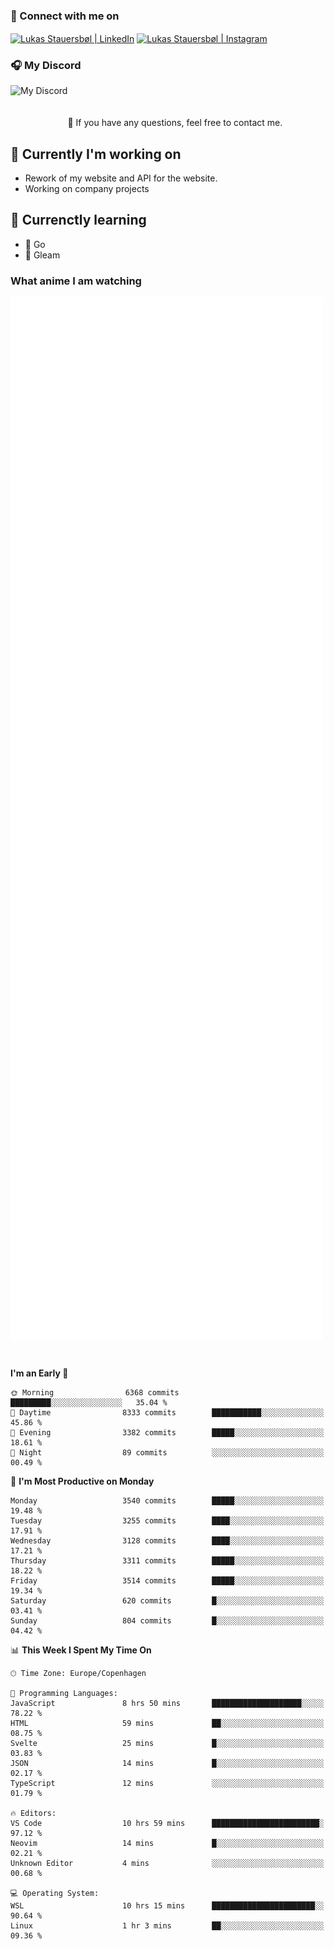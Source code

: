 ### 🔗 Connect with me on
<a href="https://www.instagram.com/lukas_stauersbol" target="_blank"><img align="center" src="https://raw.githubusercontent.com/stauersbol/stauersbol/main/images/instagram.svg" alt="Lukas Stauersbøl | LinkedIn" width="30px"/></a>
<a href="https://www.linkedin.com/in/lukas-stauersbol/" target="_blank"><img align="center" src="https://raw.githubusercontent.com/stauersbol/stauersbol/main/images/linkedin.svg" alt="Lukas Stauersbøl | Instagram" width="30px"/></a>

<p align="center">
 <h3>🎧 My Discord</h3>
 <img align="left" height="55px" src="https://discord.c99.nl/widget/theme-2/147806323323568128.png" alt="My Discord" />
</p>

<br/>
<br/>
<br/>
💬 If you have any questions, feel free to contact me.

## 🔭 Currently I'm working on
- Rework of my website and API for the website.
- Working on company projects
 
## 🌱 Currenctly learning
- 💙 Go
- 💜 Gleam

### What anime I am watching
<a href="https://anilist.co/user/slashiy/" align="center"><img align="center" width="500px" src="metrics.plugin.personal.anilist.svg" /></a>

<br/>

<!--START_SECTION:waka-->
**I'm an Early 🐤** 

```text
🌞 Morning                6368 commits        █████████░░░░░░░░░░░░░░░░   35.04 % 
🌆 Daytime                8333 commits        ███████████░░░░░░░░░░░░░░   45.86 % 
🌃 Evening                3382 commits        █████░░░░░░░░░░░░░░░░░░░░   18.61 % 
🌙 Night                  89 commits          ░░░░░░░░░░░░░░░░░░░░░░░░░   00.49 % 
```
📅 **I'm Most Productive on Monday** 

```text
Monday                   3540 commits        █████░░░░░░░░░░░░░░░░░░░░   19.48 % 
Tuesday                  3255 commits        ████░░░░░░░░░░░░░░░░░░░░░   17.91 % 
Wednesday                3128 commits        ████░░░░░░░░░░░░░░░░░░░░░   17.21 % 
Thursday                 3311 commits        █████░░░░░░░░░░░░░░░░░░░░   18.22 % 
Friday                   3514 commits        █████░░░░░░░░░░░░░░░░░░░░   19.34 % 
Saturday                 620 commits         █░░░░░░░░░░░░░░░░░░░░░░░░   03.41 % 
Sunday                   804 commits         █░░░░░░░░░░░░░░░░░░░░░░░░   04.42 % 
```


📊 **This Week I Spent My Time On** 

```text
🕑︎ Time Zone: Europe/Copenhagen

💬 Programming Languages: 
JavaScript               8 hrs 50 mins       ████████████████████░░░░░   78.22 % 
HTML                     59 mins             ██░░░░░░░░░░░░░░░░░░░░░░░   08.75 % 
Svelte                   25 mins             █░░░░░░░░░░░░░░░░░░░░░░░░   03.83 % 
JSON                     14 mins             █░░░░░░░░░░░░░░░░░░░░░░░░   02.17 % 
TypeScript               12 mins             ░░░░░░░░░░░░░░░░░░░░░░░░░   01.79 % 

🔥 Editors: 
VS Code                  10 hrs 59 mins      ████████████████████████░   97.12 % 
Neovim                   14 mins             █░░░░░░░░░░░░░░░░░░░░░░░░   02.21 % 
Unknown Editor           4 mins              ░░░░░░░░░░░░░░░░░░░░░░░░░   00.68 % 

💻 Operating System: 
WSL                      10 hrs 15 mins      ███████████████████████░░   90.64 % 
Linux                    1 hr 3 mins         ██░░░░░░░░░░░░░░░░░░░░░░░   09.36 % 
```


<!--END_SECTION:waka-->
